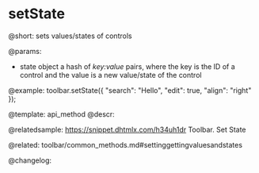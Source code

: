 setState
=============

@short: sets values/states of controls


@params:
- state 		object			a hash of <i>key:value</i> pairs, where the key is the ID of a control and the value is a new value/state of the control



@example:
toolbar.setState({
    "search": "Hello",
    "edit": true,
    "align": "right"
});


@template: api_method
@descr:

@relatedsample: https://snippet.dhtmlx.com/h34uh1dr	Toolbar. Set State

@related: toolbar/common_methods.md#settinggettingvaluesandstates

@changelog:


